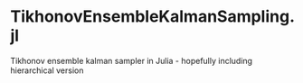 # TikhonovEnsembleKalmanSampling.jl
Tikhonov ensemble kalman sampler in Julia - hopefully including hierarchical version
